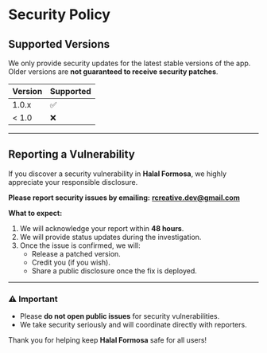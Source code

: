# Security Policy

## Supported Versions

We only provide security updates for the latest stable versions of the app.  
Older versions are **not guaranteed to receive security patches**.

| Version  | Supported          |
| -------- | ------------------ |
| 1.0.x    | :white_check_mark: |
| < 1.0    | :x:                |

---

## Reporting a Vulnerability

If you discover a security vulnerability in **Halal Formosa**, we highly appreciate your responsible disclosure.

**Please report security issues by emailing:**
**rcreative.dev@gmail.com**  

**What to expect:**
1. We will acknowledge your report within **48 hours**.
2. We will provide status updates during the investigation.
3. Once the issue is confirmed, we will:
   - Release a patched version.
   - Credit you (if you wish).
   - Share a public disclosure once the fix is deployed.

---

### ⚠️ Important
- Please **do not open public issues** for security vulnerabilities.  
- We take security seriously and will coordinate directly with reporters.

Thank you for helping keep **Halal Formosa** safe for all users!

